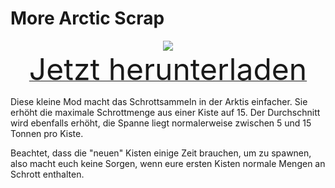 # More Arctic Scrap

<div align=center><img src="_media/Anno1800/mod_banners/smallmodscollection/banner1.png"/></div>

<div align=center><a href="https://github.com/Taludas/SmallModsCollection/releases/latest/download/MoreArcticScrap.zip"> <font size="40">Jetzt herunterladen</font></a></div>

Diese kleine Mod macht das Schrottsammeln in der Arktis einfacher. Sie erhöht die maximale Schrottmenge aus einer Kiste auf 15. Der Durchschnitt wird ebenfalls erhöht, die Spanne liegt normalerweise zwischen 5 und 15 Tonnen pro Kiste.

Beachtet, dass die "neuen" Kisten einige Zeit brauchen, um zu spawnen, also macht euch keine Sorgen, wenn eure ersten Kisten normale Mengen an Schrott enthalten.